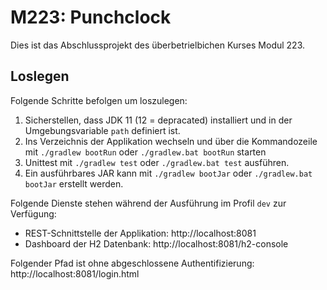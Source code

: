# M223: Punchclock
Dies ist das Abschlussprojekt des überbetrielbichen Kurses Modul 223.

## Loslegen
Folgende Schritte befolgen um loszulegen:
1. Sicherstellen, dass JDK 11 (12 = depracated) installiert und in der Umgebungsvariable `path` definiert ist.
1. Ins Verzeichnis der Applikation wechseln und über die Kommandozeile mit `./gradlew bootRun` oder `./gradlew.bat bootRun` starten
1. Unittest mit `./gradlew test` oder `./gradlew.bat test` ausführen.
1. Ein ausführbares JAR kann mit `./gradlew bootJar` oder `./gradlew.bat bootJar` erstellt werden.

Folgende Dienste stehen während der Ausführung im Profil `dev` zur Verfügung:
- REST-Schnittstelle der Applikation: http://localhost:8081
- Dashboard der H2 Datenbank: http://localhost:8081/h2-console

Folgender Pfad ist ohne abgeschlossene Authentifizierung: http://localhost:8081/login.html